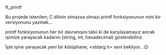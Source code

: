 ft_printf

Bu projede istenilen; C dilinin olmazsa olmazı printf fonksiyonunun mini bir versiyonunu yazmak...

printf fonksiyonunun her bir davranışını tabii ki de karşılayamayız ancak işimize yarayacak kadarını (string, int, hexadecimal) gösterebiliriz.

İşte işine yarayacak yeni bir kütüphane;
    <stdarg.h> seni bekliyor...😉